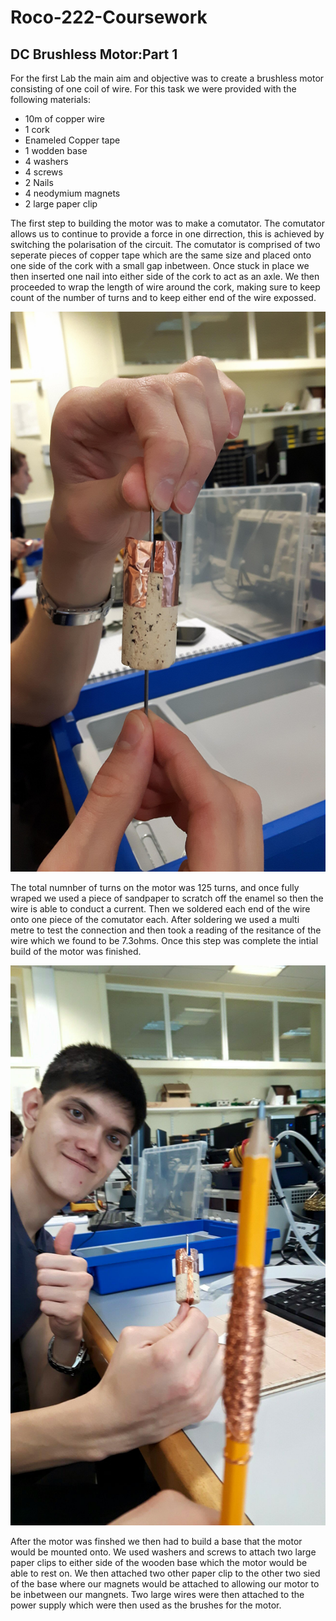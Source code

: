 # Roco-222-Coursework

## DC Brushless Motor:Part 1

For the first Lab the main aim and objective was to create a brushless motor consisting of one coil of wire. For this task we were provided with the following materials:
- 10m of copper wire 
- 1 cork 
- Enameled Copper tape
- 1 wodden base 
- 4 washers 
- 4 screws
- 2 Nails
- 4 neodymium magnets
- 2 large paper clip

The first step to building the motor was to make a comutator. The comutator allows us to continue to provide a force in one dirrection, this is achieved by switching the polarisation of the circuit. The comutator is comprised of two seperate pieces of copper tape which are the same size and placed onto one side of the cork with a small gap inbetween. Once stuck in place we then inserted one nail into either side of the cork to act as an axle. We then proceeded to wrap the length of wire around the cork, making sure to keep count of the number of turns and to keep either end of the wire expossed.

![Comutator](https://github.com/bwickenden/Roco-222-Coursework/blob/master/Motor%201.jpg)

The total numnber of turns on the motor was 125 turns, and once fully wraped we used a piece of sandpaper to scratch off the enamel so then the wire is able to conduct a current. Then we soldered each end of the wire onto one piece of the comutator each. After soldering we used a multi metre to test the connection and then took a reading of the resitance of the wire which we found to be 7.3ohms. Once this step was complete the intial build of the motor was finished. 

![Winding the coil](https://github.com/bwickenden/Roco-222-Coursework/blob/master/Winding%20the%20coil.jpg)

After the motor was finshed we then had to build a base that the motor would be mounted onto. We used washers and screws to attach two large paper clips to either side of the wooden base which the motor would be able to rest on. We then attached two other paper clip to the other two sied of the base where our magnets would be attached to allowing our motor to be inbetween our mangnets. Two large wires were then attached to the power supply which were then used as the brushes for the motor. 



